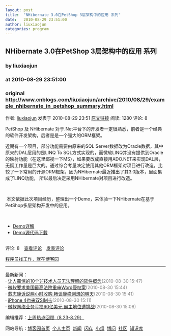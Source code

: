 ```yaml
---
layout: post
title:  "NHibernate 3.0在PetShop 3层架构中的应用 系列"
date:   2010-08-29 23:51:00
author: liuxiaojun
categories: program
---
```


## NHibernate 3.0在PetShop 3层架构中的应用 系列
### by liuxiaojun
### at 2010-08-29 23:51:00
### original <http://www.cnblogs.com/liuxiaojun/archive/2010/08/29/example_nhibernate_in_petshop_summary.html>

<p>作者: <a href="http://www.cnblogs.com/liuxiaojun/">liuxiaojun</a> 发表于 2010-08-29 23:51 <a href="http://www.cnblogs.com/liuxiaojun/archive/2010/08/29/example_nhibernate_in_petshop_summary.html">原文链接</a> 阅读: 1280 评论: 8</p><p>PetShop 及 NHibernate 对于.Net平台下的开发者一定很熟悉，前者是一个经典的软件开发架构，后者是是一个强大的ORM框架。</p>
<p>近期有一个项目，部分功能需要由原来的SQL Server数据改为Oracle数据，其中原来的DAL层用的是LINQ To SQL方式实现的，而微软LINQ并没有提供到Oracle的映射功能（在这里鄙视一下MS），如果要改成直接用ADO.NET来实现DAL层，无疑工作量是巨大的。通过综合考量决定使用其他ORM框架对项目进行改造，比较了一下常用的开源ORM框架，因为NHibernate最近推出了其3.0版本，里面集成了LINQ功能， 所以最后决定采用NHibernate对项目进行改造。</p>
<p> </p>
<p> 本文依据此次项目经历，整理出一个Demo，来体验一下NHibernate在基于PetShop多层架构开发中的应用。</p>
<p> </p>
<ul><li><a href="http://www.cnblogs.com/liuxiaojun/articles/example_nhibernate_in_petshop.html">Demo详解</a></li><li><a href="http://files.cnblogs.com/liuxiaojun/LXJ.NHibernate.Demo.rar">Demo源代码下载</a></li></ul>  <img src="http://www.cnblogs.com/liuxiaojun/aggbug/1812147.html?type=1" width="1" height="1" alt=""><p>评论: 8　<a href="http://www.cnblogs.com/liuxiaojun/archive/2010/08/29/example_nhibernate_in_petshop_summary.html#pagedcomment">查看评论</a>　<a href="http://www.cnblogs.com/liuxiaojun/archive/2010/08/29/example_nhibernate_in_petshop_summary.html#commentform">发表评论</a></p><p><a href="http://job.cnblogs.com/">程序员找工作，就在博客园</a></p><hr><p>最新新闻：<br>· <a href="http://news.cnblogs.com/n/72436/">让人震惊的10个非技术人员无法理解的软件概念</a><span style="color:gray">(2010-08-30 15:47)</span><br>· <a href="http://news.cnblogs.com/n/72435/">微软要求美国最高法院重审Word侵权案</a><span style="color:gray">(2010-08-30 15:44)</span><br>· <a href="http://news.cnblogs.com/n/72434/">戴志康诉说两小时收购 畅谈康盛创想的明天</a><span style="color:gray">(2010-08-30 15:41)</span><br>· <a href="http://news.cnblogs.com/n/72432/">iPhone 4也来双SIM卡</a><span style="color:gray">(2010-08-30 15:11)</span><br>· <a href="http://news.cnblogs.com/n/72431/">微软网络业务亏损60亿美元 霸主地位遭挑战</a><span style="color:gray">(2010-08-30 15:08)</span><br></p><p>编辑推荐：<a href="http://www.cnblogs.com/cmt/archive/2010/08/30/1812291.html">上周热点回顾（8.23-8.29） </a><br></p><p>网站导航：<a href="http://www.cnblogs.com">博客园首页</a>  <a href="http://home.cnblogs.com/">个人主页</a>  <a href="http://news.cnblogs.com">新闻</a>  <a href="http://home.cnblogs.com/ing/">闪存</a>  <a href="http://home.cnblogs.com/group/">小组</a>  <a href="http://space.cnblogs.com/q/">博问</a>  <a href="http://space.cnblogs.com">社区</a>  <a href="http://kb.cnblogs.com">知识库</a></p>